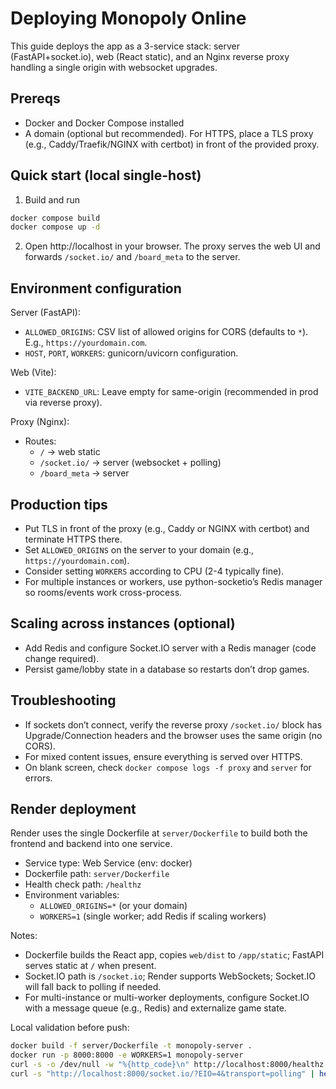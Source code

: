 # Deploying Monopoly Online

This guide deploys the app as a 3-service stack: server (FastAPI+socket.io), web (React static), and an Nginx reverse proxy handling a single origin with websocket upgrades.

## Prereqs
- Docker and Docker Compose installed
- A domain (optional but recommended). For HTTPS, place a TLS proxy (e.g., Caddy/Traefik/NGINX with certbot) in front of the provided proxy.

## Quick start (local single-host)

1. Build and run

```bash
docker compose build
docker compose up -d
```

2. Open http://localhost in your browser. The proxy serves the web UI and forwards `/socket.io/` and `/board_meta` to the server.

## Environment configuration

Server (FastAPI):
- `ALLOWED_ORIGINS`: CSV list of allowed origins for CORS (defaults to `*`). E.g., `https://yourdomain.com`.
- `HOST`, `PORT`, `WORKERS`: gunicorn/uvicorn configuration.

Web (Vite):
- `VITE_BACKEND_URL`: Leave empty for same-origin (recommended in prod via reverse proxy).

Proxy (Nginx):
- Routes:
  - `/` -> web static
  - `/socket.io/` -> server (websocket + polling)
  - `/board_meta` -> server

## Production tips
- Put TLS in front of the proxy (e.g., Caddy or NGINX with certbot) and terminate HTTPS there.
- Set `ALLOWED_ORIGINS` on the server to your domain (e.g., `https://yourdomain.com`).
- Consider setting `WORKERS` according to CPU (2-4 typically fine).
- For multiple instances or workers, use python-socketio’s Redis manager so rooms/events work cross-process.

## Scaling across instances (optional)
- Add Redis and configure Socket.IO server with a Redis manager (code change required).
- Persist game/lobby state in a database so restarts don’t drop games.

## Troubleshooting
- If sockets don’t connect, verify the reverse proxy `/socket.io/` block has Upgrade/Connection headers and the browser uses the same origin (no CORS).
- For mixed content issues, ensure everything is served over HTTPS.
- On blank screen, check `docker compose logs -f proxy` and `server` for errors.

## Render deployment

Render uses the single Dockerfile at `server/Dockerfile` to build both the frontend and backend into one service.

- Service type: Web Service (env: docker)
- Dockerfile path: `server/Dockerfile`
- Health check path: `/healthz`
- Environment variables:
  - `ALLOWED_ORIGINS=*` (or your domain)
  - `WORKERS=1` (single worker; add Redis if scaling workers)

Notes:
- Dockerfile builds the React app, copies `web/dist` to `/app/static`; FastAPI serves static at `/` when present.
- Socket.IO path is `/socket.io`; Render supports WebSockets; Socket.IO will fall back to polling if needed.
- For multi-instance or multi-worker deployments, configure Socket.IO with a message queue (e.g., Redis) and externalize game state.

Local validation before push:
```bash
docker build -f server/Dockerfile -t monopoly-server .
docker run -p 8000:8000 -e WORKERS=1 monopoly-server
curl -s -o /dev/null -w "%{http_code}\n" http://localhost:8000/healthz
curl -s "http://localhost:8000/socket.io/?EIO=4&transport=polling" | head -c 60
```
